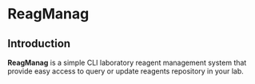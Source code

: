 # ReagManag

## Introduction
**ReagManag** is a simple CLI laboratory reagent management system that provide easy access to query or update reagents repository in your lab. 
